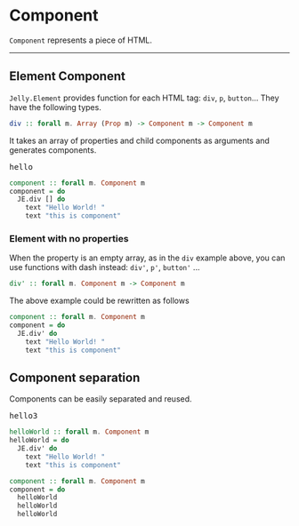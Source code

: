 # Component

`Component` represents a piece of HTML.

---

## Element Component

`Jelly.Element` provides function for each HTML tag: `div`, `p`, `button`...
They have the following types.

```purescript
div :: forall m. Array (Prop m) -> Component m -> Component m
```

It takes an array of properties and child components as arguments and generates components.

<pre class="preview">hello</pre>

```purescript
component :: forall m. Component m
component = do
  JE.div [] do
    text "Hello World! "
    text "this is component"
```

### Element with no properties

When the property is an empty array, as in the `div` example above, you can use functions with dash instead: `div'`, `p'`, `button'` ...

```purescript
div' :: forall m. Component m -> Component m
```

The above example could be rewritten as follows

```purescript
component :: forall m. Component m
component = do
  JE.div' do
    text "Hello World! "
    text "this is component"
```

## Component separation

Components can be easily separated and reused.

<pre class="preview">hello3</pre>

```purescript
helloWorld :: forall m. Component m
helloWorld = do
  JE.div' do
    text "Hello World! "
    text "this is component"

component :: forall m. Component m
component = do
  helloWorld
  helloWorld
  helloWorld
```
